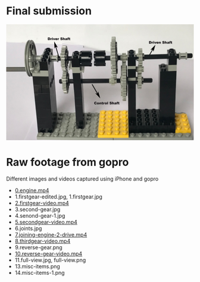 # Final submission

[![Gears Explained](Project_Raw_Files/11.full-view.jpg)](https://youtu.be/xa-lm_tCLvA "Gears Explained")

# Raw footage from gopro
Different images and videos captured using iPhone and gopro

- [0.engine.mp4](https://youtu.be/9Uz9Edi844o)
- 1.firstgear-edited.jpg, 1.firstgear.jpg
- [2.firstgear-video.mp4](https://youtu.be/gmuIRPYxo-k)
- 3.second-gear.jpg
- 4.senond-gear-1.jpg
- [5.secondgear-video.mp4](https://youtu.be/PgwIF5fhATQ)
- 6.joints.jpg
- [7.joining-engine-2-drive.mp4](https://youtu.be/yfc1wRhhnvA)
- [8.thirdgear-video.mp4](https://youtu.be/5tPO7HCacvI)
- 9.reverse-gear.png
- [10.reverse-gear-video.mp4](https://youtu.be/Ihw6oCQvlkA)
- 11.full-view.jpg, full-view.png
- 13.misc-items.png
- 14.misc-items-1.png